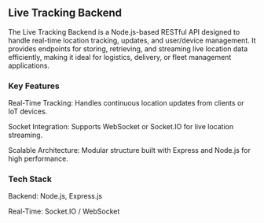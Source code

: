 ## Live Tracking Backend

The Live Tracking Backend is a Node.js-based RESTful API designed to handle real-time location tracking, updates, and user/device management. It provides endpoints for storing, retrieving, and streaming live location data efficiently, making it ideal for logistics, delivery, or fleet management applications.

### Key Features

Real-Time Tracking: Handles continuous location updates from clients or IoT devices.

Socket Integration: Supports WebSocket or Socket.IO for live location streaming.

Scalable Architecture: Modular structure built with Express and Node.js for high performance.

### Tech Stack

Backend: Node.js, Express.js

Real-Time: Socket.IO / WebSocket


